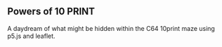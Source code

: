 ## Powers of 10 PRINT

A daydream of what might be hidden within the C64 10print maze
using p5.js and leaflet.

